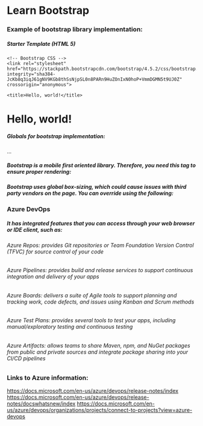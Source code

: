 # Learn Bootstrap

### Example of bootstrap library implementation:
<link rel="stylesheet" href="https://stackpath.bootstrapcdn.com/bootstrap/4.5.2/css/bootstrap.min.css" integrity="sha384-JcKb8q3iqJ61gNV9KGb8thSsNjpSL0n8PARn9HuZOnIxN0hoP+VmmDGMN5t9UJ0Z" crossorigin="anonymous">

##### Starter Template (HTML 5)
<!doctype html>
<html lang="en">
  <head>
    <!-- Required meta tags -->
    <meta charset="utf-8">
    <meta name="viewport" content="width=device-width, initial-scale=1, shrink-to-fit=no">

    <!-- Bootstrap CSS -->
    <link rel="stylesheet" href="https://stackpath.bootstrapcdn.com/bootstrap/4.5.2/css/bootstrap.min.css" integrity="sha384-JcKb8q3iqJ61gNV9KGb8thSsNjpSL0n8PARn9HuZOnIxN0hoP+VmmDGMN5t9UJ0Z" crossorigin="anonymous">

    <title>Hello, world!</title>
  </head>
  <body>
    <h1>Hello, world!</h1>
  </body>
</html>

##### Globals for bootstrap implementation:
<!doctype html>
<html lang="en">
  ...
</html>

##### Bootstrap is a mobile first oriented library. Therefore, you need this tag to ensure proper rendering:
<meta name="viewport" content="width=device-width, initial-scale=1, shrink-to-fit=no">

##### Bootstrap uses global box-sizing, which could cause issues with third party vendors on the page. You can override using the following:
<meta name="viewport" content="width=device-width, initial-scale=1, shrink-to-fit=no">


### Azure DevOps
##### It has integrated features that you can access through your web browser or IDE client, such as:
###### Azure Repos: provides Git repositories or Team Foundation Version Control (TFVC) for source control of your code
###### Azure Pipelines: provides build and release services to support continuous integration and delivery of your apps
###### Azure Boards: delivers a suite of Agile tools to support planning and tracking work, code defects, and issues using Kanban and Scrum methods
###### Azure Test Plans: provides several tools to test your apps, including manual/exploratory testing and continuous testing
###### Azure Artifacts: allows teams to share Maven, npm, and NuGet packages from public and private sources and integrate package sharing into your CI/CD pipelines

### Links to Azure information:
https://docs.microsoft.com/en-us/azure/devops/release-notes/index
https://docs.microsoft.com/en-us/azure/devops/release-notes/docswhatsnew/index
https://docs.microsoft.com/en-us/azure/devops/organizations/projects/connect-to-projects?view=azure-devops

